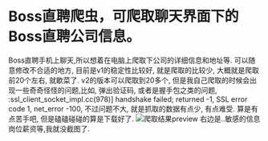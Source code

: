 # Boss直聘爬虫，可爬取聊天界面下的Boss直聘公司信息。
Boss直聘手机上聊天,所以想着在电脑上爬取下公司的详细信息和地址等.
可以随意修改不合适的地方, 目前是v1的稳定性比较好, 就是爬取的比较少, 大概就是爬取前20个左右, 就歇菜了. v2的版本可以爬取到20多个, 但是我自己爬取的时候会出现一些奇奇怪怪的问题,比如, 弹出验证码, 或者是握手包之类的问题, :ssl_client_socket_impl.cc(978)] handshake failed; returned -1, SSL error code 1, net_error -100, 不过问题不大, 就是抓取的数据有点少, 有点难受.
算是有点苦手吧, 但是磕磕碰碰的算是下载好了.
![爬取结果preview](https://github.com/Leonkeen/Boss-/assets/51162998/14574e3f-d812-456c-aaa2-40896e1eff83)
右边是..敏感的信息岗位薪资等,我就没截图了.
